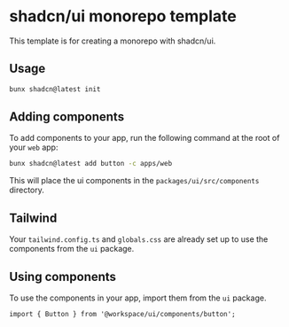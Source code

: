 # shadcn/ui monorepo template

This template is for creating a monorepo with shadcn/ui.

## Usage

```bash
bunx shadcn@latest init
```

## Adding components

To add components to your app, run the following command at the root of your `web` app:

```bash
bunx shadcn@latest add button -c apps/web
```

This will place the ui components in the `packages/ui/src/components` directory.

## Tailwind

Your `tailwind.config.ts` and `globals.css` are already set up to use the components from the `ui` package.

## Using components

To use the components in your app, import them from the `ui` package.

```tsx
import { Button } from '@workspace/ui/components/button';
```
